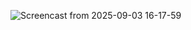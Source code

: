 ![Screencast from 2025-09-03 16-17-59](https://github.com/user-attachments/assets/fa649b3a-d363-451f-ab09-a205d3ad7241)
